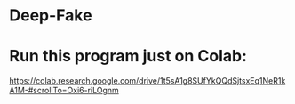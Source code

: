 # Deep-Fake

# Run this program just on Colab:


https://colab.research.google.com/drive/1t5sA1g8SUfYkQQdSjtsxEq1NeR1kA1M-#scrollTo=Oxi6-riLOgnm
